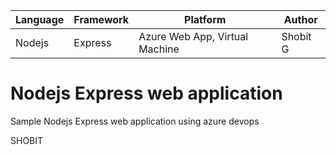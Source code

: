 | Language | Framework | Platform | Author |
| -------- | -------- |--------|--------|
| Nodejs | Express | Azure Web App, Virtual Machine | Shobit G


# Nodejs Express web application

Sample Nodejs Express web application using azure devops

SHOBIT

